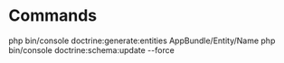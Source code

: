 # Commands

php bin/console doctrine:generate:entities AppBundle/Entity/Name
php bin/console doctrine:schema:update --force
